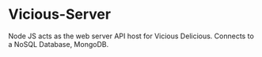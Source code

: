 # Vicious-Server

Node JS acts as the web server API host for Vicious Delicious. Connects to a NoSQL Database, MongoDB.
